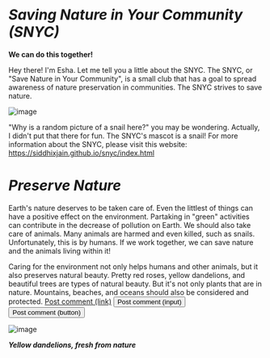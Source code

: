 

# _Saving Nature in Your Community (SNYC)_
**We can do this together!**

Hey there! I'm Esha. Let me tell you a little about the SNYC. The SNYC, or "Save Nature in Your Community",  is a small club that has a goal to spread awareness of nature preservation in communities. The SNYC strives to save nature. 

   ![image](https://user-images.githubusercontent.com/83734393/117228709-6b4cde00-adce-11eb-8032-115a8bcd617b.png)

"Why is a random picture of a snail here?" you may be wondering. Actually, I didn't put that there for fun. The SNYC's mascot is a snail! For more information about the SNYC, please visit this website:  https://siddhixjain.github.io/snyc/index.html
 
  # _Preserve Nature_
  
  Earth's nature deserves to be taken care of. Even the littlest of things can have a positive effect on the environment. Partaking in "green" activities can contribute in the decrease of pollution on Earth. We should also take care of animals. Many animals are harmed and even killed, such as snails. Unfortunately, this is by humans. If we work together, we can save nature and the animals living within it! 
 
 Caring for the environment not only helps humans and other animals, but it also preserves natural beauty. Pretty red roses, yellow dandelions, and beautiful trees are types of natural beauty. But it's not only plants that are in nature. Mountains, beaches, and oceans should also be considered and protected. 
<a href="#" class="button">Post comment (link)</a>
<input class="button" type="submit" value="Post comment (input)">
<button class="button" type="submit">Post comment (button)</button>

   ![image](https://user-images.githubusercontent.com/83734393/117229872-ba940e00-add0-11eb-8d19-cc1cf003f6c0.png)
   
   **_Yellow dandelions, fresh from nature_**
  
